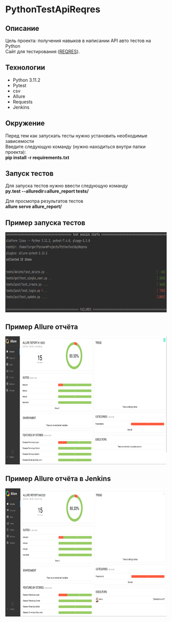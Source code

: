 # PythonTestApiReqres

## Описание

Цель проекта: получения навыков в написании API авто тестов на Python<br>
Сайт для тестирования (<a href="https://reqres.in/">REQRES</a>).

## Технологии

- Python 3.11.2
- Pytest
- csv
- Allure
- Requests
- Jenkins

## Окружение

Перед тем как запускать тесты нужно установить необходимые зависемости<br>
Введите следующую команду (нужно находиться внутри папки проекта):<br>
<b>pip install -r requirements.txt</b>

## Запуск тестов

Для запуска тестов нужно ввести следующую команду</br>
<b>py.test --alluredir=allure_report tests/</b>

Для просмотра результатов тестов</br>
<b>allure serve allure_report/</b>

## Пример запуска тестов

<img src="img/allure_start.png" width="800" height="250">

## Пример Allure отчёта

<img src="img/allure_report.png" width="800" height="400">

## Пример Allure отчёта в Jenkins

<img src="img/allure_report_jenkins.png" width="800" height="400">
